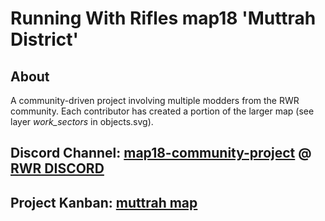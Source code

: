 # Running With Rifles map18 'Muttrah District'

## About
A community-driven project involving multiple modders from the RWR community. Each contributor has created a portion of the larger map (see layer *work_sectors* in objects.svg).

## Discord Channel: [map18-community-project](https://discordapp.com/channels/181119538664964097/727420877141966899/) @ [RWR DISCORD](https://discord.gg/runningwithrifles)

## Project Kanban: [muttrah map](https://github.com/orgs/rwr-community-dev/projects/2)
